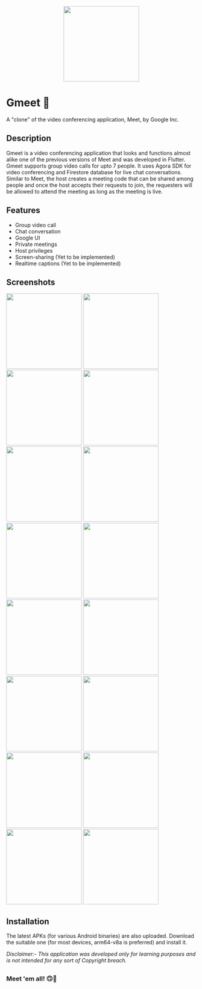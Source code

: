 <div align="center">
  <img src="android/app/src/main/ic_launcher-playstore.png" width="200">
</div>

# Gmeet 🎦

A "clone" of the video conferencing application, Meet, by Google Inc.

## Description
Gmeet is a video conferencing application that looks and functions almost alike one of the previous versions of Meet and was developed in Flutter. 
Gmeet supports group video calls for upto 7 people. 
It uses Agora SDK for video conferencing and Firestore database for live chat conversations. 
Similar to Meet, the host creates a meeting code that can be shared among people and
once the host accepts their requests to join, the requesters will be allowed to attend the meeting as long as the meeting is live.

## Features
- Group video call
- Chat conversation
- Google UI
- Private meetings
- Host privileges
- Screen-sharing (Yet to be implemented)
- Realtime captions (Yet to be implemented)

## Screenshots
<img src="screenshots/1.jpeg" width="200"> <img src="screenshots/2.jpeg" width="200"> 
<img src="screenshots/3.jpeg" width="200"> <img src="screenshots/4.jpeg" width="200"> 
<img src="screenshots/5.jpeg" width="200"> <img src="screenshots/6.jpeg" width="200"> 
<img src="screenshots/7.jpeg" width="200"> <img src="screenshots/8.jpeg" width="200"> 
<img src="screenshots/9.jpeg" width="200"> <img src="screenshots/10.jpeg" width="200"> 
<img src="screenshots/11.jpeg" width="200"> <img src="screenshots/12.jpeg" width="200"> 
<img src="screenshots/13.jpeg" width="200"> <img src="screenshots/14.jpeg" width="200"> 
<img src="screenshots/15.jpeg" width="200"> <img src="screenshots/16.jpeg" width="200"> 

## Installation
The latest APKs (for various Android binaries) are also uploaded. 
Download the suitable one (for most devices, arm64-v8a is preferred) and install it.

_Disclaimer:- This application was developed only for learning purposes and is not intended for any sort of Copyright breach._

##
### Meet 'em  all! 🙃🎉
